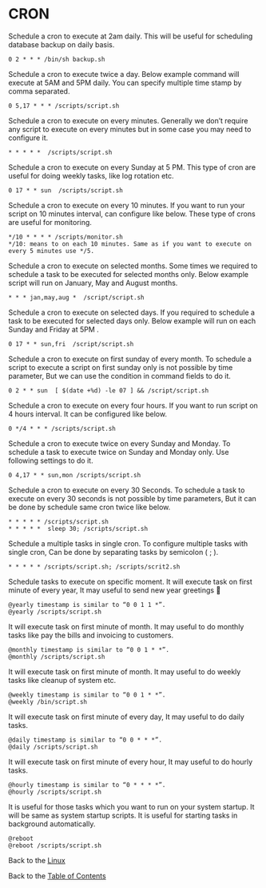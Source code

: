 # CRON

Schedule a cron to execute at 2am daily.
This will be useful for scheduling database backup on daily basis.

```
0 2 * * * /bin/sh backup.sh
```

Schedule a cron to execute twice a day.
Below example command will execute at 5AM and 5PM daily. You can specify multiple time stamp by comma separated.

```
0 5,17 * * * /scripts/script.sh
```

Schedule a cron to execute on every minutes.
Generally we don’t require any script to execute on every minutes but in some case you may need to configure it.

```
* * * * *  /scripts/script.sh
```

Schedule a cron to execute on every Sunday at 5 PM.
This type of cron are useful for doing weekly tasks, like log rotation etc.

```
0 17 * * sun  /scripts/script.sh
```

Schedule a cron to execute on every 10 minutes.
If you want to run your script on 10 minutes interval, can configure like below. These type of crons are useful for monitoring.

```
*/10 * * * * /scripts/monitor.sh
*/10: means to on each 10 minutes. Same as if you want to execute on every 5 minutes use */5.
```

Schedule a cron to execute on selected months.
Some times we required to schedule a task to be executed for selected months only. Below example script will run on January, May and August months.

```
* * * jan,may,aug *  /script/script.sh
```

Schedule a cron to execute on selected days.
If you required to schedule a task to be executed for selected days only. Below example will run on each Sunday and Friday at 5PM .

```
0 17 * * sun,fri  /script/script.sh
```

Schedule a cron to execute on first sunday of every month.
To schedule a script to execute a script on first sunday only is not possible by time parameter, But we can use the condition in command fields to do it.

```
0 2 * * sun  [ $(date +%d) -le 07 ] && /script/script.sh
```

Schedule a cron to execute on every four hours.
If you want to run script on 4 hours interval. It can be configured like below.

```
0 */4 * * * /scripts/script.sh
```

Schedule a cron to execute twice on every Sunday and Monday.
To schedule a task to execute twice on Sunday and Monday only. Use following settings to do it.

```
0 4,17 * * sun,mon /scripts/script.sh
```

Schedule a cron to execute on every 30 Seconds.
To schedule a task to execute on every 30 seconds is not possible by time parameters, But it can be done by schedule same cron twice like below.

```
* * * * * /scripts/script.sh
* * * * *  sleep 30; /scripts/script.sh
```

Schedule a multiple tasks in single cron.
To configure multiple tasks with single cron, Can be done by separating tasks by semicolon ( ; ).

```
* * * * * /scripts/script.sh; /scripts/scrit2.sh
```

Schedule tasks to execute on specific moment.
It will execute task on first minute of every year, It may useful to send new year greetings 🙂
```
@yearly timestamp is similar to “0 0 1 1 *”.
@yearly /scripts/script.sh
```

It will execute task on first minute of month. It may useful to do monthly tasks like pay the bills and invoicing to customers.

```
@monthly timestamp is similar to “0 0 1 * *”.
@monthly /scripts/script.sh
```

It will execute task on first minute of month. It may useful to do weekly tasks like cleanup of system etc.

```
@weekly timestamp is similar to “0 0 1 * *”.
@weekly /bin/script.sh
```

It will execute task on first minute of every day, It may useful to do daily tasks.

```
@daily timestamp is similar to “0 0 * * *”.
@daily /scripts/script.sh
```

It will execute task on first minute of every hour, It may useful to do hourly tasks.

```
@hourly timestamp is similar to “0 * * * *”.
@hourly /scripts/script.sh
```

It is useful for those tasks which you want to run on your system startup. It will be same as system startup scripts. It is useful for starting tasks in background automatically.

```
@reboot
@reboot /scripts/script.sh
```


Back to the [Linux](/Contents/Linux)

Back to the [Table of Contents](https://github.com/karuso/gospel#table-of-contents)